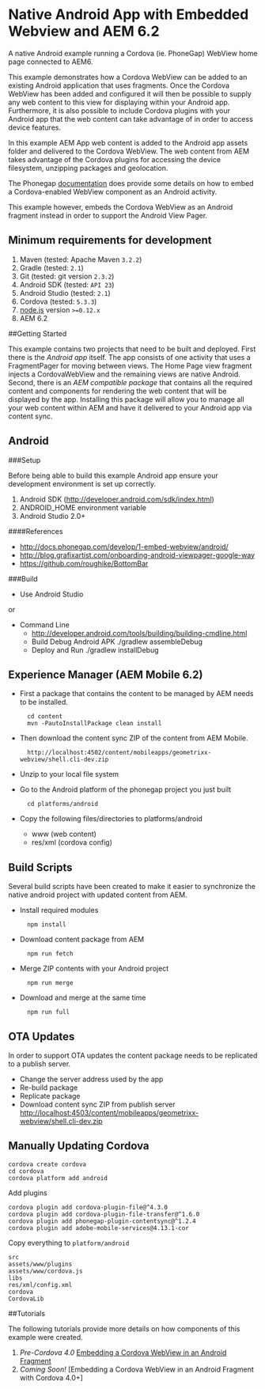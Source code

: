 Native Android App with Embedded Webview and AEM 6.2
===========

A native Android example running a Cordova (ie. PhoneGap) WebView home page connected to AEM6.

This example demonstrates how a Cordova WebView can be added to an existing Android application that uses fragments.  Once the Cordova WebView
has been added and configured it will then be possible to supply any web content to this view for displaying within your Android app.  Furthermore,
it is also possible to include Cordova plugins with your Android app that the web content can take advantage of in order to access device features.

In this example AEM App web content is added to the Android app assets folder and delivered to the Cordova WebView.  The web content from AEM takes
advantage of the Cordova plugins for accessing the device filesystem, unzipping packages and geolocation.

The Phonegap [documentation](http://docs.phonegap.com/develop/1-embed-webview/android/) does provide some details on how to embed a Cordova-enabled WebView component as an Android activity.

This example however, embeds the Cordova WebView as an Android fragment instead in order to support the Android View Pager.

## Minimum requirements for development

1. Maven (tested: Apache Maven `3.2.2`)
2. Gradle (tested: `2.1`)
2. Git (tested: git version `2.3.2`)
3. Android SDK (tested: `API 23`)
4. Android Studio (tested: `2.1`)
4. Cordova (tested: `5.3.3`)
5. [node.js](http://nodejs.org/) version `>=0.12.x`
6. AEM 6.2

##Getting Started

This example contains two projects that need to be built and deployed.  First there is the *Android app* itself.  The app
consists of one activity that uses a FragmentPager for moving between views.  The Home Page view fragment injects a CordovaWebView and
the remaining views are native Android.  Second, there is an *AEM compatible package* that contains all the required content and components for rendering the web content that will be displayed by the app.  Installing this package will allow you to manage all your web content within AEM and have it delivered to your Android app via content sync.

Android
----

###Setup

Before being able to build this example Android app ensure your development environment is set up correctly.

1. Android SDK (http://developer.android.com/sdk/index.html)
1. ANDROID_HOME environment variable
2. Android Studio 2.0+

####References

- <http://docs.phonegap.com/develop/1-embed-webview/android/>
- <http://blog.grafixartist.com/onboarding-android-viewpager-google-way>
- <https://github.com/roughike/BottomBar>

###Build

* Use Android Studio

or

* Command Line
  * <http://developer.android.com/tools/building/building-cmdline.html>
  * Build Debug Android APK
        ./gradlew assembleDebug
  * Deploy and Run
        ./gradlew installDebug

Experience Manager (AEM Mobile 6.2)
----

* First a package that contains the content to be managed by AEM needs to be installed.

        cd content
        mvn -PautoInstallPackage clean install

* Then download the content sync ZIP of the content from AEM Mobile.

        http://localhost:4502/content/mobileapps/geometrixx-webview/shell.cli-dev.zip

* Unzip to your local file system

* Go to the Android platform of the phonegap project you just built

        cd platforms/android

* Copy the following files/directories to platforms/android
    * www (web content)
    * res/xml (cordova config)

Build Scripts
----

Several build scripts have been created to make it easier to synchronize the native android project with updated content from AEM.

* Install required modules

        npm install
        
* Download content package from AEM

        npm run fetch
        
* Merge ZIP contents with your Android project
        
        npm run merge        

* Download and merge at the same time

        npm run full


OTA Updates
----

In order to support OTA updates the content package needs to be replicated to a publish server.

* Change the server address used by the app
* Re-build package
* Replicate package
* Download content sync ZIP from publish server
        <http://localhost:4503/content/mobileapps/geometrixx-webview/shell.cli-dev.zip>

Manually Updating Cordova
----

    cordova create cordova
    cd cordova
    cordova platform add android

Add plugins

    cordova plugin add cordova-plugin-file@^4.3.0
    cordova plugin add cordova-plugin-file-transfer@^1.6.0
    cordova plugin add phonegap-plugin-contentsync@^1.2.4
    cordova plugin add adobe-mobile-services@4.13.1-cor

Copy everything to `platform/android`

    src
    assets/www/plugins
    assets/www/cordova.js
    libs
    res/xml/config.xml
    cordova
    CordovaLib


##Tutorials

The following tutorials provide more details on how components of this example were created.

1. *Pre-Cordova 4.0* [Embedding a Cordova WebView in an Android Fragment](https://github.com/Adobe-Marketing-Cloud/app-sample-android-phonegap/wiki/Embed-Webview-in-Android-Fragment)
2. *Coming Soon!* [Embedding a Cordova WebView in an Android Fragment with Cordova 4.0+]
